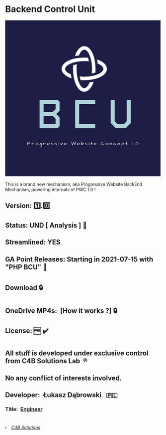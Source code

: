# Backend Control Unit

![Backend Control Unit](/Backend_Control_Unit_logo.png)

This is a brand new mechanism, aka Progressive Website BackEnd Mechanism, powering internals of PWC 1.0 !
##
## Version:&nbsp;:one:.:zero:
## Status:&nbsp;UND&nbsp;[ Analysis ]&nbsp;:pushpin:
## Streamlined:&nbsp;YES
## GA Point Releases: Starting in 2021-07-15 with "PHP BCU"&nbsp;:pushpin:
#
## Download&nbsp;:lock:
#
## OneDrive MP4s:&nbsp; [How it works ?]&nbsp;:lock:
## License:&nbsp;:free:&nbsp;:heavy_check_mark:
#
## All stuff is developed under exclusive control from C4B Solutions Lab &nbsp;:registered:
## No any conflict of interests involved. 
##
## Developer:&nbsp; Łukasz Dąbrowski &nbsp;&nbsp;:poland:
### Title:&nbsp; [Engineer](https://medium.com/engineering-leadership/what-does-a-lead-engineer-do-ec8cdc119ff7 "What does an engineer do ?")
#
###### :information_source: &nbsp;&nbsp; [C4B Solutions](https://c4b-solutions.github.io/)
